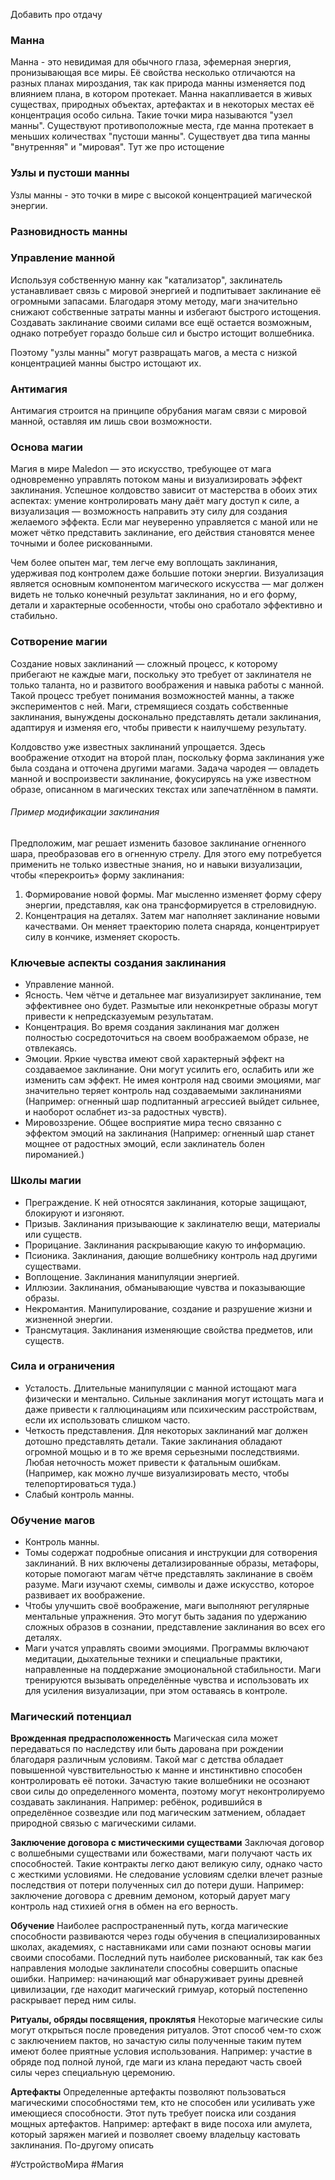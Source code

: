 Добавить про отдачу

### Манна
Манна - это невидимая для обычного глаза, эфемерная энергия, пронизывающая все миры. Её свойства несколько отличаются на разных планах мироздания, так как природа манны изменяется под влиянием плана, в котором протекает.
Манна накапливается в живых существах, природных объектах, артефактах и в некоторых местах её концентрация особо сильна. Такие точки мира называются "узел манны". Существуют противоположные места, где манна протекает в меньших количествах "пустоши манны".
Существует два типа манны "внутренняя" и "мировая". Тут же про истощение

### Узлы и пустоши манны
Узлы манны - это точки в мире с высокой концентрацией магической энергии.

### Разновидность манны

### Управление манной
Используя собственную манну как "катализатор", заклинатель устанавливает связь с мировой энергией и подпитывает заклинание её огромными запасами. Благодаря этому методу, маги значительно снижают собственные затраты манны и избегают быстрого истощения. Создавать заклинание своими силами все ещё остается возможным, однако потребует гораздо больше сил и быстро истощит волшебника.

Поэтому "узлы манны" могут развращать магов, а места с низкой концентрацией манны быстро истощают их.

### Антимагия
Антимагия строится на принципе обрубания магам связи с мировой манной, оставляя им лишь свои возможности.

### Основа магии
Магия в мире Maledon — это искусство, требующее от мага одновременно управлять потоком маны и визуализировать эффект заклинания. Успешное колдовство зависит от мастерства в обоих этих аспектах: умение контролировать ману даёт магу доступ к силе, а визуализация — возможность направить эту силу для создания желаемого эффекта. Если маг неуверенно управляется с маной или не может чётко представить заклинание, его действия становятся менее точными и более рискованными. 

Чем более опытен маг, тем легче ему воплощать заклинания, удерживая под контролем даже большие потоки энергии. Визуализация является основным компонентом магического искусства — маг должен видеть не только конечный результат заклинания, но и его форму, детали и характерные особенности, чтобы оно сработало эффективно и стабильно.

### Сотворение магии
Создание новых заклинаний — сложный процесс, к которому прибегают не каждые маги, поскольку это требует от заклинателя не только таланта, но и развитого воображения и навыка работы с манной.
Такой процесс требует понимания возможностей манны, а также экспериментов с ней. Маги, стремящиеся создать собственные заклинания, вынуждены досконально представлять детали заклинания, адаптируя и изменяя его, чтобы привести к наилучшему результату.

Колдовство уже известных заклинаний упрощается. Здесь воображение отходит на второй план, поскольку форма заклинания уже была создана и отточена другими магами. Задача чародея — овладеть манной и воспроизвести заклинание, фокусируясь на уже известном образе, описанном в магических текстах или запечатлённом в памяти.

###### Пример модификации заклинания
Предположим, маг решает изменить базовое заклинание огненного шара, преобразовав его в огненную стрелу. Для этого ему потребуется применить не только известные знания, но и навыки визуализации, чтобы «перекроить» форму заклинания:

1. Формирование новой формы. Маг мысленно изменяет форму сферу энергии, представляя, как она трансформируется в стреловидную.
2. Концентрация на деталях. Затем маг наполняет заклинание новыми качествами. Он меняет траекторию полета снаряда, концентрирует силу в кончике, изменяет скорость.

### Ключевые аспекты создания заклинания
- Управление манной.
- Ясность. Чем чётче и детальнее маг визуализирует заклинание, тем эффективнее оно будет. Размытые или неконкретные образы могут привести к непредсказуемым результатам.
- Концентрация. Во время создания заклинания маг должен полностью сосредоточиться на своем воображаемом образе, не отвлекаясь.
- Эмоции. Яркие чувства имеют свой характерный эффект на создаваемое заклинание. Они могут усилить его, ослабить или же изменить сам эффект. Не имея контроля над своими эмоциями, маг значительно теряет контроль над создаваемыми заклинаниями (Например: огненный шар подпитанный агрессией выйдет сильнее, и наоборот ослабнет из-за радостных чувств).
- Мировоззрение. Общее восприятие мира тесно связанно c эффектом эмоций на заклинания (Например: огненный шар станет мощнее от радостных эмоций, если заклинатель болен пироманией.) 

### Школы магии
* Преграждение. К ней относятся заклинания, которые защищают, блокируют и изгоняют.
* Призыв. Заклинания призывающие к заклинателю вещи, материалы или существ.
* Прорицание. Заклинания раскрывающие какую то информацию.
* Псионика. Заклинания, дающие волшебнику контроль над другими существами.
* Воплощение. Заклинания манипуляции энергией.
* Иллюзии. Заклинания, обманывающие чувства и показывающие образы.
* Некромантия. Манипулирование, создание и разрушение жизни и жизненной энергии.
* Трансмутация. Заклинания изменяющие свойства предметов, или существ.

### Сила и ограничения
- Усталость. Длительные манипуляции с манной истощают мага физически и ментально. Сильные заклинания могут истощать мага и даже привести к галлюцинациям или психическим расстройствам, если их использовать слишком часто.
- Четкость представления. Для некоторых заклинаний маг должен дотошно представлять детали. Такие заклинания обладают огромной мощью и в то же время серьезными последствиями. Любая неточность может привести к фатальным ошибкам. (Например, как можно лучше визуализировать место, чтобы телепортироваться туда.)
- Слабый контроль манны.

### Обучение магов
* Контроль манны.
* Томы содержат подробные описания и инструкции для сотворения заклинаний. В них включены детализированные образы, метафоры, которые помогают магам чётче представлять заклинание в своём разуме. Маги изучают схемы, символы и даже искусство, которое развивает их воображение.
* Чтобы улучшить своё воображение, маги выполняют регулярные ментальные упражнения. Это могут быть задания по удержанию сложных образов в сознании, представление заклинания во всех его деталях.
* Маги учатся управлять своими эмоциями. Программы включают медитации, дыхательные техники и специальные практики, направленные на поддержание эмоциональной стабильности. Маги тренируются вызывать определённые чувства и использовать их для усиления визуализации, при этом оставаясь в контроле.

### Магический потенциал

**Врожденная предрасположенность**
Магическая сила может передаваться по наследству или быть дарована при рождении благодаря различным условиям. Такой маг с детства обладает повышенной чувствительностью к манне и инстинктивно способен контролировать её потоки. Зачастую такие волшебники не осознают свои силы до определенного момента, поэтому могут неконтролируемо создавать заклинания.
Например: ребёнок, родившийся в определённое созвездие или под магическим затмением, обладает природной связью с магическими силами. 

**Заключение договора с мистическими существами**
Заключая договор с волшебными существами или божествами, маги получают часть их способностей. Такие контракты легко дают великую силу, однако часто с жесткими условиями. Не следование условиям сделки влечет разные последствия от потери полученных сил до потери души.
Например: заключение договора с древним демоном, который дарует магу контроль над стихией огня в обмен на его верность.

**Обучение** 
Наиболее распространенный путь, когда магические способности развиваются через годы обучения в специализированных школах, академиях, с наставниками или сами познают основы магии своими способами.
Последний путь наиболее рискованный, так как без направления молодые заклинатели способны совершить опасные ошибки.
Например: начинающий маг обнаруживает руины древней цивилизации, где находит магический гримуар, который постепенно раскрывает перед ним силы.

**Ритуалы, обряды посвящения, проклятья**
Некоторые магические силы могут открыться после проведения ритуалов. Этот способ чем-то схож с заключением пактов, но зачастую силы полученные таким путем имеют более приятные условия использования.
Например: участие в обряде под полной луной, где маги из клана передают часть своей силы через специальную церемонию.

**Артефакты**
Определенные артефакты позволяют пользоваться магическими способностями тем, кто не способен или усиливать уже имеющиеся способности. Этот путь требует поиска или создания мощных артефактов.
Например: артефакт в виде посоха или амулета, который заряжен магией и позволяет своему владельцу кастовать заклинания. По-другому описать

#УстройствоМира #Магия